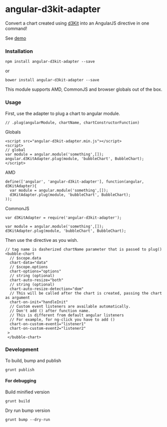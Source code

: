 # angular-d3kit-adapter
Convert a chart created using [d3Kit](https://github.com/twitter/d3kit) into an AngularJS directive in one command!

See [demo](http://bl.ocks.org/kristw/71d73ecee8c7be61a8a7)

### Installation

```
npm install angular-d3kit-adapter --save
```

or

```
bower install angular-d3kit-adapter --save
```

This module supports AMD, CommonJS and browser globals out of the box.

### Usage
First, use the adapter to plug a chart to angular module.

```
// .plug(angularModule, chartName, chartConstructorFunction)
```

Globals

```
<script src="angular-d3kit-adapter.min.js"></script>
<script>
// global
var module = angular.module('something',[]);
angular.d3KitAdapter.plug(module, 'bubbleChart', BubbleChart);
</script>
```

AMD

```
define(['angular', 'angular-d3kit-adapter'], function(angular, d3KitAdapter){
  var module = angular.module('something',[]);
  d3KitAdapter.plug(module, 'bubbleChart', BubbleChart);
));
```

CommonJS

```
var d3KitAdapter = require('angular-d3kit-adapter');

var module = angular.module('something',[]);
d3KitAdapter.plug(module, 'bubbleChart', BubbleChart);
```

Then use the directive as you wish.

```
// tag name is dasherized chartName parameter that is passed to plug()
<bubble-chart
  // $scope.data
  chart-data="data"
  // $scope.options
  chart-options="options"
  // string (optional)
  chart-auto-resize="both"
  // string (optional)
  chart-auto-resize-detection="dom"
  // This will be called after the chart is created, passing the chart as argument
  chart-on-init="handleInit"
  // Custom event listeners are available automatically.
  // Don't add () after function name.
  // This is different from default angular listeners
  // For example, for ng-click you have to add ()
  chart-on-custom-event1="listener1"
  chart-on-custom-event2="listener2"
 >
 </bubble-chart>
 ```

### Development

To build, bump and publish
```
grunt publish
```

#### For debugging

Build minified version
```
grunt build
```
Dry run bump version
```
grunt bump --dry-run
```

